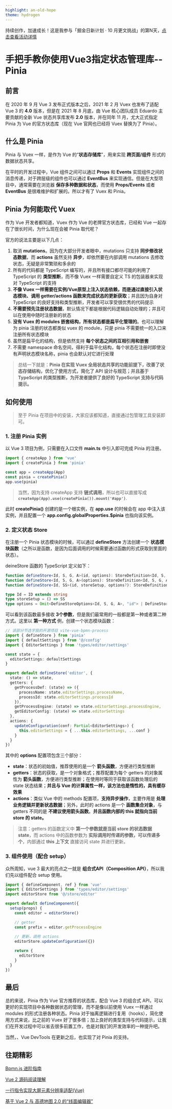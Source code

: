 ```yaml
---
highlight: an-old-hope
theme: hydrogen
---
```


持续创作，加速成长！这是我参与「掘金日新计划 · 10 月更文挑战」的第N天，[点击查看活动详情](https://juejin.cn/post/7147654075599978532)

# 手把手教你使用Vue3指定状态管理库--Pinia

## 前言

在 2020 年 9 月 Vue 3 发布正式版本之后，2021 年 2 月 Vuex 也发布了适配 Vue 3 的 **4.0** 版本，但是在 2021 年 8 月底，由 Vue 核心团队成员 Eduardo 主要贡献的全新 Vue 状态共享库发布 **2.0** 版本，并在同年 11 月，尤大正式指定 Pinia 为 Vue 的官方状态库（现在 Vue 官网也已经将 Vuex 替换为了 Pinia）。

## 什么是 Pinia

Pinia 与 Vuex 一样，是作为 Vue 的“**状态存储库**”，用来实现 **跨页面/组件** 形式的数据状态共享。

在平时的开发过程中，Vue 组件之间可以通过 **Props** 和 **Events** 实现组件之间的消息传递，对于跨层级的组件也可以通过 **EventBus** 来实现通信。但是在大型项目中，通常需要在浏览器 **保存多种数据和状态**，而使用 **Props/Events** 或者 **EventBus** 是很难维护和扩展的。所以才有了 Vuex 和 Pinia。

## Pinia 为何能取代 Vuex

作为 Vue 开发者都知道，Vuex 作为 Vue 的老牌官方状态库，已经和 Vue 一起存在了很长时间，为什么现在会被 Pinia 取代呢？

官方的说法主要是以下几点：

1. 取消 **mutations**。因为在大部分开发者眼中，mutations 只支持 **同步修改状态数据**，而 **actions** 虽然支持 **异步**，却依然要在内部调用 mutations 去修改状态，无疑是非常繁琐和多余的
2. 所有的代码都是 TypeScript 编写的，并且所有接口都尽可能的利用了 TypeScript 的 **类型推断**，而不像 Vuex 一样需要自定义 TS 的包装器来实现对 TypeScript 的支持
3. **不像 Vuex 一样需要在实例/Vue原型上注入状态依赖，而是通过直接引入状态模块、调用 getter/actions 函数来完成状态的更新获取**；并且因为自身对 TypeScript 的良好支持和类型推断，开发者可以享受很优秀的代码提示
4. **不需要预先注册状态数据**，默认情况下都是根据代码逻辑自动处理的；并且可以在使用中随时注册新的状态
5. **没有 Vuex 的 modules 嵌套结构，所有状态都是扁平化管理的**。也可以理解为 pinia 注册的状态都类似 vuex 的 module，只是 pinia 不需要统一的入口来注册所有状态模块
6. 虽然是扁平化的结构，但是依然支持 **每个状态之间的互相引用和嵌套**
7. 不需要 namespace 命名空间，得利于扁平化结构，每个状态在注册时即使没有声明状态模块名称，pinia 也会默认对它进行处理

> 总结一下就是：**Pinia 在实现 Vuex 全局状态共享的功能前提下，改善了状态存储结构，优化了使用方式，简化了 API 设计与规范；并且基于 TypeScript 的类型推断，为开发者提供了良好的 TypeScript 支持与代码提示。**

## 如何使用

>  至于 Pinia 在项目中的安装，大家应该都知道，直接通过包管理工具安装即可。

### 1. 注册 Pinia 实例

以 Vue 3 项目为例，只需要在入口文件 **main.ts** 中引入即可完成 Pinia 的注册。

```typescript
import { createApp } from 'vue'
import { createPinia } from 'pinia'

const app = createApp(App)
const pinia = createPinia()
app.use(pinia)
```

> 当然，因为支持 createApp 支持 **链式调用**，所以也可以直接写成 **`createApp(App).use(createPinia()).mount('#app')`**.

此时 **createPinia()** 创建的是一个根实例，在 **app.use** 的时候会在 app 中注入该实例，并且配置一个 **app.config.globalProperties.$pinia** 也指向该实例。

### 2. 定义状态 Store

在注册一个 Pinia 状态模块的时候，可以通过 **defineStore** 方法创建一个 **状态模块函数**（之所以是函数，是因为后面调用的时候需要通过函数的形式获取到里面的状态）。

deineStore 函数的 TypeScript 定义如下：

```typescript
function defineStore<Id, S, G, A>(id, options): StoreDefinition<Id, S, G, A>
function defineStore<Id, S, G, A>(options): StoreDefinition<Id, S, G, A>
function defineStore<Id, SS>(id, storeSetup, options?): StoreDefinition<Id, _ExtractStateFromSetupStore<SS>, _ExtractGettersFromSetupStore<SS>, _ExtractActionsFromSetupStore<SS>>

type Id = ID extends string
type storeSetup = () => SS
type options = Omit<DefineStoreOptions<Id, S, G, A>, "id"> | DefineStoreOptions<Id, S, G, A> | DefineSetupStoreOptions<Id, _ExtractStateFromSetupStore<SS>, _ExtractGettersFromSetupStore<SS>, _ExtractActionsFromSetupStore<SS>>
```

可以看到该函数最多接收 **3个参数**，但是我们最常用的一般都是第一种或者第二种方式。这里以 **第一种方式** 例，创建一个状态模块函数：

```typescript
// 该部分节选字我的开源项目 vite-vue-bpmn-process
import { defineStore } from 'pinia'
import { defaultSettings } from '@/config'
import { EditorSettings } from 'types/editor/settings'

const state = {
  editorSettings: defaultSettings
}

export default defineStore('editor', {
  state: () => state,
  getters: {
    getProcessDef: (state) => ({
      processName: state.editorSettings.processName,
      processId: state.editorSettings.processId
    }),
    getProcessEngine: (state) => state.editorSettings.processEngine,
    getEditorConfig: (state) => state.editorSettings
  },
  actions: {
    updateConfiguration(conf: Partial<EditorSettings>) {
      this.editorSettings = { ...this.editorSettings, ...conf }
    }
  }
})
```

其中的 **options** 配置项包含三个部分：

- **state**：状态的初始值，推荐使用的是一个 **箭头函数**，方便进行类型推断
- **getters**：状态的获取，是一个对象格式；推荐配置为每个 getters 的对象属性为 **箭头函数**，方便进行类型推断；在使用时等同于获取该函数处理后的 state 状态结果；**并且与 Vue 的计算属性一样，该方法也是惰性的，具有缓存效果**
- **actions**：类似 Vue 中的 methods 配置项，**支持异步操作**，主要作用是 **处理业务逻辑并更新状态数据**；另外，此时的 actions 是一个 **函数集合对象**，与 getters 不同的是 **不建议使用箭头函数**。**并且函数内部的 this 就指向当前 store 的 state。**

> 注意：getters 的函数定义中 **第一个参数就是当前 store 的状态数据 state**，而 actions 中的函数参数为 **实际调用时传递的参数，可以传递多个**，内部通过 **this 上下文** 直接访问 state 并进行更新。

### 3. 组件使用（配合 setup）

众所周知，vue 3 最大的亮点之一就是 **组合式API（Composition API）**，所以我们先以组件配合 setup 使用。

```typescript
import { defineComponent, ref } from 'vue'
import { EditorSettings } from 'types/editor/settings'
import editorStore from '@/store/editor'

export default defineComponent({
  setup(props) {
    const editor = editorStore()

    // getter
    const prefix = editor.getProcessEngine
    
    // 更新，调用 actions
    editorStore.updateConfiguration({})

    return {
      editorStore
    }
  }
})
```

## 最后

总的来说，Pinia 作为 Vue 官方推荐的状态库，配合 Vue 3 的组合式 API，可以更好的实现项目中各种数据状态的管理，而不是像以前使用 Vuex 一样通过 modules 的形式注册各种状态。Pinia 对于抽离逻辑进行复用（hooks），简化使用方式来说，比之前的 Vuex 好了很多倍；加上良好的类型支持与代码提示，让我们在开发过程中可以省去很多前置工作，也是对我们的开发效率的一种提升吧。

当然，、Vue DevTools 在更新之后，也实现了对 Pinia 的支持。

## 往期精彩

[Bpmn.js 进阶指南](https://juejin.cn/column/6964382482007490590)

[Vue 2 源码阅读理解](https://juejin.cn/column/7136858810605371399)

[一行指令实现大屏元素分辨率适配(Vue)](https://juejin.cn/post/7148476639343542279)

[基于 Vue 2 与 高德地图 2.0 的“线面编辑器”](https://juejin.cn/post/7142746736690200612)